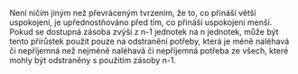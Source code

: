 <emphasis level="moderate">Není ničím jiným než převráceným tvrzením,<break time="0.3s"/> že to, co přináší větší uspokojení,<break time="0.3s"/> je upřednostňováno před tím,<break time="0.3s"/> co přináší uspokojení menší.</emphasis><break time="0.5s"/> <prosody rate="95%">Pokud se dostupná zásoba zvýší z n-1 jednotek na n jednotek,<break time="0.3s"/> může být tento přírůstek použit pouze na odstranění potřeby,<break time="0.3s"/> která je méně naléhavá či nepříjemná<break time="0.3s"/> než nejméně naléhavá či nepříjemná potřeba ze všech,<break time="0.3s"/> které mohly být odstraněny s použitím zásoby n-1.</prosody> 
